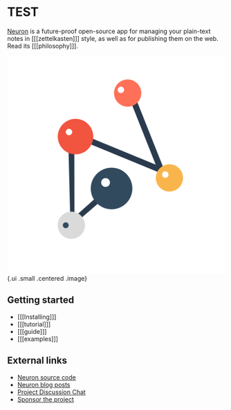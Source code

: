 # TEST

[Neuron](https://github.com/srid/neuron) is a future-proof open-source app for managing your plain-text notes in [[[zettelkasten]]] style, as well as for publishing them on the web. Read its [[[philosophy]]].

![Neuron logo](https://raw.githubusercontent.com/srid/neuron/master/assets/neuron.svg){.ui .small .centered .image}

## Getting started

* [[[Installing]]]
* [[[tutorial]]]
* [[[guide]]]
* [[[examples]]]

## External links

* [Neuron source code](https://github.com/srid/neuron)
* [Neuron blog posts](https://www.srid.ca/neuron.html)
* [Project Discussion Chat](https://github.com/srid/neuron#discussion)
* [Sponsor the project](https://github.com/sponsors/srid)
